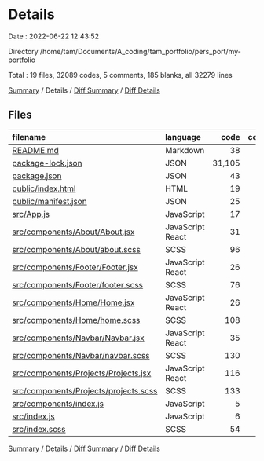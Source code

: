 # Details

Date : 2022-06-22 12:43:52

Directory /home/tam/Documents/A_coding/tam_portfolio/pers_port/my-portfolio

Total : 19 files,  32089 codes, 5 comments, 185 blanks, all 32279 lines

[Summary](results.md) / Details / [Diff Summary](diff.md) / [Diff Details](diff-details.md)

## Files
| filename | language | code | comment | blank | total |
| :--- | :--- | ---: | ---: | ---: | ---: |
| [README.md](/README.md) | Markdown | 38 | 0 | 33 | 71 |
| [package-lock.json](/package-lock.json) | JSON | 31,105 | 0 | 1 | 31,106 |
| [package.json](/package.json) | JSON | 43 | 0 | 1 | 44 |
| [public/index.html](/public/index.html) | HTML | 19 | 0 | 1 | 20 |
| [public/manifest.json](/public/manifest.json) | JSON | 25 | 0 | 1 | 26 |
| [src/App.js](/src/App.js) | JavaScript | 17 | 0 | 2 | 19 |
| [src/components/About/About.jsx](/src/components/About/About.jsx) | JavaScript React | 31 | 0 | 2 | 33 |
| [src/components/About/about.scss](/src/components/About/about.scss) | SCSS | 96 | 2 | 20 | 118 |
| [src/components/Footer/Footer.jsx](/src/components/Footer/Footer.jsx) | JavaScript React | 26 | 0 | 3 | 29 |
| [src/components/Footer/footer.scss](/src/components/Footer/footer.scss) | SCSS | 76 | 0 | 19 | 95 |
| [src/components/Home/Home.jsx](/src/components/Home/Home.jsx) | JavaScript React | 26 | 0 | 3 | 29 |
| [src/components/Home/home.scss](/src/components/Home/home.scss) | SCSS | 108 | 0 | 25 | 133 |
| [src/components/Navbar/Navbar.jsx](/src/components/Navbar/Navbar.jsx) | JavaScript React | 35 | 0 | 4 | 39 |
| [src/components/Navbar/navbar.scss](/src/components/Navbar/navbar.scss) | SCSS | 130 | 0 | 22 | 152 |
| [src/components/Projects/Projects.jsx](/src/components/Projects/Projects.jsx) | JavaScript React | 116 | 0 | 10 | 126 |
| [src/components/Projects/projects.scss](/src/components/Projects/projects.scss) | SCSS | 133 | 0 | 25 | 158 |
| [src/components/index.js](/src/components/index.js) | JavaScript | 5 | 0 | 0 | 5 |
| [src/index.js](/src/index.js) | JavaScript | 6 | 0 | 3 | 9 |
| [src/index.scss](/src/index.scss) | SCSS | 54 | 3 | 10 | 67 |

[Summary](results.md) / Details / [Diff Summary](diff.md) / [Diff Details](diff-details.md)